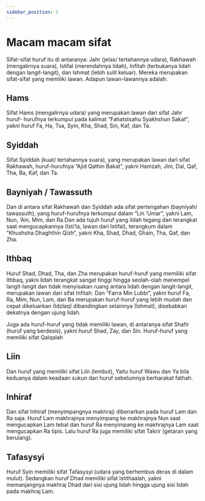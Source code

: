 ```yaml
---
sidebar_position: 1
---
```


# Macam macam sifat

Sifat-sifat huruf itu di antaranya: Jahr (jelas/ tertahannya udara), Rakhawah (mengalirnya suara), Istifal (merendahnya lidah), Infitah (terbukanya lidah dengan langit-langit), dan Ishmat (lebih sulit keluar). Mereka merupakan sifat-sifat yang memiliki lawan. Adapun lawan-lawannya adalah:

## Hams

Sifat Hams (mengalirnya udara) yang merupakan lawan dari sifat Jahr huruf- hurufnya terkumpul pada kalimat “Fahatstsahu Syakhshun Sakat”, yakni huruf Fa, Ha, Tsa, Syin, Kha, Shad, Sin, Kaf, dan Ta.

## Syiddah

Sifat Syiddah (kuat/ tertahannya suara), yang merupakan lawan dari sifat Rakhawah, huruf-hurufnya “Ajid Qathin Bakat”, yakni Hamzah, Jim, Dal, Qaf, Tha, Ba, Kaf, dan Ta.

## Bayniyah / Tawassuth

Dan di antara sifat Rakhawah dan Syiddah ada sifat pertengahan (bayniyah/ tawassuth), yang huruf-hurufnya terkumpul dalam “Lin ‘Umar”, yakni Lam, Nun, ‘Ain, Mim, dan Ra.Dan ada tujuh huruf yang lidah tegang dan terangkat saat mengucapkannya (Isti’la, lawan dari Istifal), terangkum dalam “Khushsha Dhaghthin Qizh”, yakni Kha, Shad, Dhad, Ghain, Tha, Qaf, dan Zha.

## Ithbaq

Huruf Shad, Dhad, Tha, dan Zha merupakan huruf-huruf yang memiliki sifat Ithbaq, yakni lidah terangkat sangat tinggi hingga seolah-olah menempel langit-langit dan tidak menyisakan ruang antara lidah dengan langit-langit, merupakan lawan dari sifat Infitah. Dan “Farra Min Lubbi”, yakni huruf Fa, Ra, Mim, Nun, Lam, dan Ba merupakan huruf-huruf yang lebih mudah dan cepat dikeluarkan (Idzlaq) dibandingkan selainnya (Ishmat), disebabkan dekatnya dengan ujung lidah.

Juga ada huruf-huruf yang tidak memiliki lawan, di antaranya sifat Shafir (huruf yang berdesis), yakni huruf Shad, Zay, dan Sin. Huruf-huruf yang memiliki sifat Qalqalah

## Liin

Dan huruf yang memiliki sifat Liin (lembut), Yaitu huruf Wawu dan Ya bila keduanya dalam keadaan sukun dan huruf sebelumnya berharakat fathah.

## Inhiraf

Dan sifat Inhiraf (menyimpangnya makhraj) dibenarkan pada huruf Lam dan Ra saja. Huruf Lam makhrajnya menyimpang ke makhrajnya Nun saat mengucapkan Lam tebal dan huruf Ra menyimpang ke makhrajnya Lam saat mengucapkan Ra tipis. Lalu huruf Ra juga memiliki sifat Takrir (getaran yang berulang).

## Tafasysyi

Huruf Syin memiliki sifat Tafasysyi (udara yang berhembus deras di dalam mulut). Sedangkan huruf Dhad memiliki sifat Istithaalah, yakni memanjangnya makhraj Dhad dari sisi ujung lidah hingga ujung sisi lidah pada makhraj Lam.
